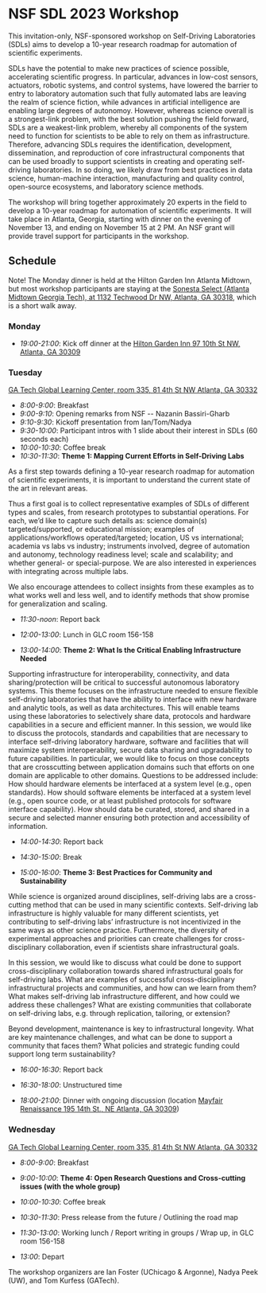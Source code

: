 # NSF SDL 2023 Workshop

This invitation-only, NSF-sponsored workshop on Self-Driving Laboratories (SDLs) aims to develop a 10-year research roadmap for automation of scientific experiments.

SDLs have the potential to make new practices of science possible, accelerating scientific progress. In particular, advances in low-cost sensors, actuators, robotic systems, and control systems, have lowered the barrier to entry to laboratory automation such that fully automated labs are leaving the realm of science fiction, while advances in artificial intelligence are enabling large degrees of autonomoy. However, whereas science overall is a strongest-link problem, with the best solution pushing the field forward, SDLs are a weakest-link problem, whereby all components of the system need to function for scientists to be able to rely on them as infrastructure. Therefore, advancing SDLs requires the identification, development, dissemination, and reproduction of core infrastructural components that can be used broadly to support scientists in creating and operating self-driving laboratories. In so doing, we likely draw from best practices in data science, human-machine interaction, manufacturing and quality control, open-source ecosystems, and laboratory science methods.

The workshop will bring together approximately 20 experts in the field to develop a 10-year roadmap for automation of scientific experiments. It will take place in Atlanta, Georgia, starting with dinner on the evening of November 13, and ending on November 15 at 2 PM. An NSF grant will provide travel support for participants in the workshop.

## Schedule
Note! The Monday dinner is held at the Hilton Garden Inn Atlanta Midtown, but most workshop participants are staying at the [Sonesta Select (Atlanta Midtown Georgia Tech), at 1132 Techwood Dr NW, Atlanta, GA 30318](https://maps.app.goo.gl/8imW4UXYoxuQgG479), which is a short walk away.

### Monday
- _19:00-21:00_: Kick off dinner at the [Hilton Garden Inn 97 10th St NW, Atlanta, GA 30309](https://maps.app.goo.gl/e3zAtfzNGqiXc7MQ8)


### Tuesday
[GA Tech Global Learning Center, room 335, 81 4th St NW Atlanta, GA 30332](https://pe.gatech.edu/global-learning-center/directions)

- _8:00-9:00_: Breakfast
- _9:00-9:10_: Opening remarks from NSF -- Nazanin Bassiri-Gharb 
- _9:10-9:30_: Kickoff presentation from Ian/Tom/Nadya
- _9:30-10:00_: Participant intros with 1 slide about their interest in SDLs (60 seconds each)
- _10:00-10:30_: Coffee break
- _10:30-11:30_: **Theme 1: Mapping Current Efforts in Self-Driving Labs**

As a first step towards defining a 10-year research roadmap for automation of scientific experiments, it is important to understand the current state of the art in relevant areas. 

Thus a first goal is to collect representative examples of SDLs of different types and scales, from research prototypes to substantial operations. For each, we’d like to capture such details as: science domain(s) targeted/supported, or educational mission; examples of applications/workflows operated/targeted; location, US vs international; academia vs labs vs industry; instruments involved, degree of automation and autonomy, technology readiness level; scale and scalability; and whether general- or special-purpose. We are also interested in experiences with integrating across multiple labs.

We also encourage attendees to collect insights from these examples as to what works well and less well, and to identify methods that show promise for generalization and scaling. 

- _11:30-noon_: Report back
- _12:00-13:00_: Lunch in GLC room 156-158
  
- _13:00-14:00_: **Theme 2: What Is the Critical Enabling Infrastructure Needed**

Supporting infrastructure for interoperability, connectivity, and data sharing/protection will be critical to successful autonomous laboratory systems. This theme focuses on the infrastructure needed to ensure flexible self-driving laboratories that have the ability to interface with new hardware and analytic tools, as well as data architectures. This will enable teams using these laboratories to selectively share data, protocols and hardware capabilities in a secure and efficient manner.
In this session, we would like to discuss the protocols, standards and capabilities that are necessary to interface self-driving laboratory hardware, software and facilities that will maximize system interoperability, secure data sharing and upgradability to future capabilities. In particular, we would like to focus on those concepts that are crosscutting between application domains such that efforts on one domain are applicable to other domains. Questions to be addressed include:
 How should hardware elements be interfaced at a system level (e.g., open standards).
How should software elements be interfaced at a system level (e.g., open source code, or at least published protocols for software interface capability).
How should data be curated, stored, and shared in a secure and selected manner ensuring both protection and accessibility of information.

- _14:00-14:30_: Report back
- _14:30-15:00_: Break

- _15:00-16:00_: **Theme 3: Best Practices for Community and Sustainability**
  
While science is organized around disciplines, self-driving labs are a cross-cutting method that can be used in many scientific contexts. Self-driving lab infrastructure is highly valuable for many different scientists, yet contributing to self-driving labs’ infrastructure is not incentivized in the same ways as other science practice. Furthermore, the diversity of experimental approaches and priorities can create challenges for cross-disciplinary collaboration, even if scientists share infrastructural goals.

In this session, we would like to discuss what could be done to support cross-disciplinary collaboration towards shared infrastructural goals for self-driving labs. What are examples of successful cross-disciplinary infrastructural projects and communities, and how can we learn from them? What makes self-driving lab infrastructure different, and how could we address these challenges? What are existing communities that collaborate on self-driving labs, e.g. through replication, tailoring, or extension?

Beyond development, maintenance is key to infrastructural longevity. What are key maintenance challenges, and what can be done to support a community that faces them? What policies and strategic funding could support long term sustainability?

- _16:00-16:30_: Report back
- _16:30-18:00_: Unstructured time

- _18:00-21:00_: Dinner with ongoing discussion (location [Mayfair Renaissance 195 14th St., NE Atlanta, GA 30309](https://maps.app.goo.gl/QEmh5yFQjRqBEtnWA))


### Wednesday
[GA Tech Global Learning Center, room 335, 81 4th St NW Atlanta, GA 30332](https://pe.gatech.edu/global-learning-center/directions)
- _8:00-9:00_: Breakfast
- _9:00-10:00_: **Theme 4: Open Research Questions and Cross-cutting issues (with the whole group)**
  
- _10:00-10:30_: Coffee break
- _10:30-11:30_: Press release from the future / Outlining the road map
- _11:30-13:00_: Working lunch / Report writing in groups / Wrap up, in GLC room 156-158
- _13:00_: Depart



The workshop organizers are Ian Foster (UChicago & Argonne), Nadya Peek (UW), and Tom Kurfess (GATech).
